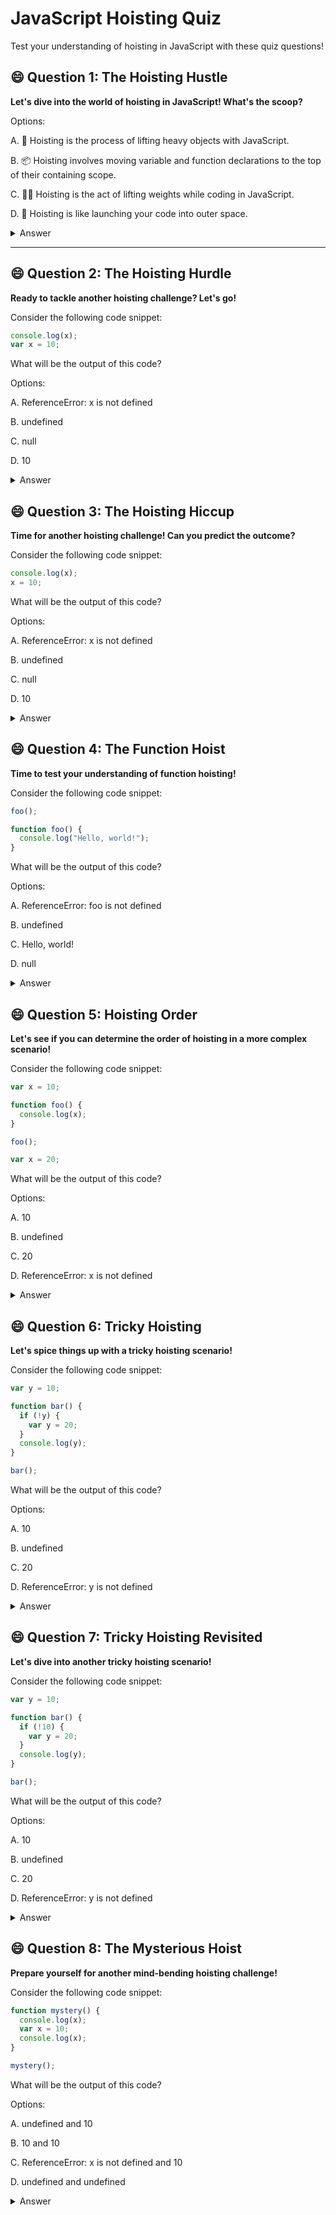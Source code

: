 # JavaScript Hoisting Quiz

Test your understanding of hoisting in JavaScript with these quiz questions!

## 😄 Question 1: The Hoisting Hustle

**Let's dive into the world of hoisting in JavaScript! What's the scoop?**

Options:

A. 🛫 Hoisting is the process of lifting heavy objects with JavaScript.

B. 📦 Hoisting involves moving variable and function declarations to the top of their containing scope.

C. 🏋️‍♂️ Hoisting is the act of lifting weights while coding in JavaScript.

D. 🚀 Hoisting is like launching your code into outer space.

<details>
<summary>Answer</summary>
Option B is correct. Hoisting in JavaScript involves moving variable and function declarations to the top of their containing scope.
</details>

---

## 😄 Question 2: The Hoisting Hurdle

**Ready to tackle another hoisting challenge? Let's go!**

Consider the following code snippet:

```javascript
console.log(x);
var x = 10;
```
What will be the output of this code?

Options:

A. ReferenceError: x is not defined

B. undefined

C. null

D. 10

<details>
<summary>Answer</summary>
Option B is correct. The output will be `undefined`. In JavaScript, variable declarations are hoisted to the top of their scope, but their assignments remain at their original position.
</details>

## 😄 Question 3: The Hoisting Hiccup

**Time for another hoisting challenge! Can you predict the outcome?**

Consider the following code snippet:

```javascript
console.log(x);
x = 10;
```
What will be the output of this code?

Options:

A. ReferenceError: x is not defined

B. undefined

C. null

D. 10

<details>
<summary>Answer</summary>
Option A is correct. The code will throw a `ReferenceError` because `x` is being accessed before it's declared. In JavaScript, only variable declarations are hoisted, not their assignments.
</details>

## 😄 Question 4: The Function Hoist

**Time to test your understanding of function hoisting!**

Consider the following code snippet:

```javascript
foo();

function foo() {
  console.log("Hello, world!");
}
```
What will be the output of this code?

Options:

A. ReferenceError: foo is not defined

B. undefined

C. Hello, world!

D. null

<details>
<summary>Answer</summary>
Option C is correct. The output will be `Hello, world!`. In JavaScript, function declarations are hoisted along with their definitions, allowing you to call a function before its declaration in the code.
</details>

## 😄 Question 5: Hoisting Order

**Let's see if you can determine the order of hoisting in a more complex scenario!**

Consider the following code snippet:

```javascript
var x = 10;

function foo() {
  console.log(x);
}

foo();

var x = 20;
```
What will be the output of this code?

Options:

A. 10

B. undefined

C. 20

D. ReferenceError: x is not defined

<details>
<summary>Answer</summary>
Option A is correct. The output will be `10`. In JavaScript, variable declarations are hoisted to the top of their containing scope. So, when `foo()` is called, it logs the value of `x`, which is 10 because the `var x = 10;` declaration is hoisted to the top of the code.
</details>

## 😄 Question 6: Tricky Hoisting

**Let's spice things up with a tricky hoisting scenario!**

Consider the following code snippet:

```javascript
var y = 10;

function bar() {
  if (!y) {
    var y = 20;
  }
  console.log(y);
}

bar();
```
What will be the output of this code?

Options:

A. 10

B. undefined

C. 20

D. ReferenceError: y is not defined

<details>
<summary>Answer</summary>
Option C is correct. The output will be `20`. 

In this scenario, the variable `y` is declared using `var`, which means it is function-scoped. However, JavaScript hoists the declaration of `y` to the top of the `bar()` function, regardless of where it's declared within the function.

When the `bar()` function is called, the interpreter encounters the `if` statement. Despite the condition `!y`, the variable `y` has been declared within the function scope, so it's considered truthy. As a result, the code inside the `if` block executes, and the assignment `y = 20;` takes place, updating the value of `y`.

Therefore, when `console.log(y)` is executed, it refers to the `y` variable declared in the outer scope, which has been reassigned the value `20` inside the `if` block. Thus, the output of the code is `20`.
</details>

## 😄 Question 7: Tricky Hoisting Revisited

**Let's dive into another tricky hoisting scenario!**

Consider the following code snippet:

```javascript
var y = 10;

function bar() {
  if (!10) {
    var y = 20;
  }
  console.log(y);
}

bar();
```
What will be the output of this code?

Options:

A. 10

B. undefined

C. 20

D. ReferenceError: y is not defined

<details>
<summary>Answer</summary>
Option B is correct. The output will be `undefined`.

In this scenario, despite the presence of the `if` statement with the condition `!10`, JavaScript doesn't evaluate whether `10` is falsy. Instead, it checks if `10` is truthy, which it is. Therefore, the code block inside the `if` statement (`var y = 20;`) is not executed.

However, it's crucial to understand the scoping behavior of the variable `y`. The `var y = 20;` declaration is hoisted to the top of the function scope, but the assignment `y = 20;` remains inside the `if` block. 

Since the assignment `y = 20;` is not executed, the variable `y` remains uninitialized inside the function scope. Therefore, when `console.log(y)` is executed, it refers to the `y` variable declared at the top of the function scope, which hasn't been assigned a value yet, resulting in `undefined`.

Thus, the output of the code is `undefined`.
</details>

## 😄 Question 8: The Mysterious Hoist

**Prepare yourself for another mind-bending hoisting challenge!**

Consider the following code snippet:

```javascript
function mystery() {
  console.log(x);
  var x = 10;
  console.log(x);
}

mystery();
```

What will be the output of this code?

Options:

A. undefined and 10

B. 10 and 10

C. ReferenceError: x is not defined and 10

D. undefined and undefined

<details>
<summary>Answer</summary>
Option A is correct. The output will be `undefined` and `10`.
In this scenario, despite x being logged before its assignment, the variable x is hoisted to the top of the mystery() function scope due to the var keyword. However, only the declaration is hoisted, not the assignment. Therefore, when console.log(x) is executed for the first time, x is declared but not yet assigned a value, resulting in undefined.

Subsequently, when console.log(x) is executed again after the assignment var x = 10;, x now holds the value 10, resulting in the second output being 10.

Thus, the output of the code is undefined and 10.

</details>
